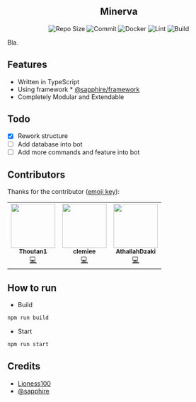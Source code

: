 <div align="center">

## Minerva

![Repo Size](https://img.shields.io/github/repo-size/Minerva-corp/bot)
![Commit](https://img.shields.io/github/commit-activity/w/Minerva-corp/bot)
![Docker](https://img.shields.io/github/workflow/status/Minerva-corp/bot/Deploy?label=Docker)
![Lint](https://img.shields.io/github/workflow/status/Minerva-corp/bot/ESLint?label=ESLint)
![Build](https://img.shields.io/github/workflow/status/Minerva-corp/bot/Build%20Test?label=Build%20Test)
</div>

Bla.

## Features 
-   Written in TypeScript
-   Using framework * [@sapphire/framework](https://github.com/sapphiredev/framework)
-   Completely Modular and Extendable


## Todo
- [x] Rework structure
- [ ] Add database into bot
- [ ] Add more commands and feature into bot

## Contributors

Thanks for the contributor ([emoji key](https://allcontributors.org/docs/en/emoji-key)):

<table>
  <tr>
    <td align="center"><a href="https://github.com/Thoutan1"><img src="https://avatars.githubusercontent.com/u/75420510?v=4?s=100" width="100px;" alt=""/><br /><sub><b>Thoutan1</b></sub></a><br /><a href="https://github.com/Minerva-corp/bot/commits?author=Thoutan1" title="Code">💻</a></td>
    <td align="center"><a href="https://github.com/clemiee"><img src="https://avatars.githubusercontent.com/u/27568445?v=4?s=100" width="100px;" alt=""/><br /><sub><b>clemiee</b></sub></a><br /><a href="https://github.com/Minerva-corp/bot/commits?author=clemiee" title="Code">💻</a></td>
    <td align="center"><a href="https://github.com/AthallahDzaki"><img src="https://avatars.githubusercontent.com/u/44716687?v=4?s=100" width="100px;" alt=""/><br /><sub><b>AthallahDzaki</b></sub></a><br /><a href="https://github.com/Minerva-corp/bot/commits?author=AthallahDzaki" title="Code">💻</a></td>
  </tr>
</table>

## How to run 

* Build
```sh
npm run build
```

* Start
```sh
npm run start
```

## Credits

* [Lioness100](https://github.com/Lioness100)
* [@sapphire](https://github.com/sapphiredev)
